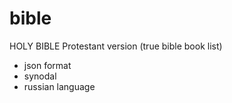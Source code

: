 # bible
HOLY BIBLE Protestant version (true bible book list)

+ json format
+ synodal
+ russian language
